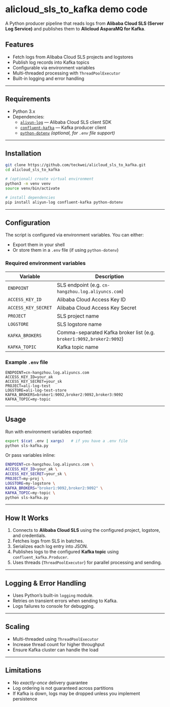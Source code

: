 # alicloud_sls_to_kafka demo code

A Python producer pipeline that reads logs from **Alibaba Cloud SLS (Server Log Service)** and publishes them to **Alicloud AsparaMQ for Kafka**.

## Features

- Fetch logs from Alibaba Cloud SLS projects and logstores  
- Publish log records into Kafka topics  
- Configurable via environment variables  
- Multi-threaded processing with `ThreadPoolExecutor`  
- Built-in logging and error handling  

---

## Requirements

- Python 3.x  
- Dependencies:
  - [`aliyun-log`](https://pypi.org/project/aliyun-log/) — Alibaba Cloud SLS client SDK  
  - [`confluent-kafka`](https://pypi.org/project/confluent-kafka/) — Kafka producer client  
  - [`python-dotenv`](https://pypi.org/project/python-dotenv/) *(optional, for `.env` file support)*  

---

## Installation

```bash
git clone https://github.com/teckwei/alicloud_sls_to_kafka.git
cd alicloud_sls_to_kafka

# (optional) create virtual environment
python3 -m venv venv
source venv/bin/activate

# install dependencies
pip install aliyun-log confluent-kafka python-dotenv
```

---

## Configuration

The script is configured via environment variables. You can either:

- Export them in your shell  
- Or store them in a `.env` file (if using `python-dotenv`)  

### Required environment variables

| Variable            | Description |
|---------------------|-------------|
| `ENDPOINT`          | SLS endpoint (e.g. `cn-hangzhou.log.aliyuncs.com`) |
| `ACCESS_KEY_ID`     | Alibaba Cloud Access Key ID |
| `ACCESS_KEY_SECRET` | Alibaba Cloud Access Key Secret |
| `PROJECT`           | SLS project name |
| `LOGSTORE`          | SLS logstore name |
| `KAFKA_BROKERS`     | Comma-separated Kafka broker list (e.g. `broker1:9092,broker2:9092`) |
| `KAFKA_TOPIC`       | Kafka topic name |

### Example `.env` file

```env
ENDPOINT=cn-hangzhou.log.aliyuncs.com
ACCESS_KEY_ID=your_ak
ACCESS_KEY_SECRET=your_sk
PROJECT=ali-log-test
LOGSTORE=ali-log-test-store
KAFKA_BROKERS=broker1:9092,broker2:9092,broker3:9092
KAFKA_TOPIC=my-topic
```

---

## Usage

Run with environment variables exported:

```bash
export $(cat .env | xargs)   # if you have a .env file
python sls-kafka.py
```

Or pass variables inline:

```bash
ENDPOINT=cn-hangzhou.log.aliyuncs.com \
ACCESS_KEY_ID=your_ak \
ACCESS_KEY_SECRET=your_sk \
PROJECT=my-proj \
LOGSTORE=my-logstore \
KAFKA_BROKERS="broker1:9092,broker2:9092" \
KAFKA_TOPIC=my-topic \
python sls-kafka.py
```

---

## How It Works

1. Connects to **Alibaba Cloud SLS** using the configured project, logstore, and credentials.  
2. Fetches logs from SLS in batches.  
3. Serializes each log entry into JSON.  
4. Publishes logs to the configured **Kafka topic** using `confluent_kafka.Producer`.  
5. Uses threads (`ThreadPoolExecutor`) for parallel processing and sending.  

---

## Logging & Error Handling

- Uses Python’s built-in `logging` module.  
- Retries on transient errors when sending to Kafka.  
- Logs failures to console for debugging.  

---

## Scaling

- Multi-threaded using `ThreadPoolExecutor`  
- Increase thread count for higher throughput  
- Ensure Kafka cluster can handle the load  

---

## Limitations

- No *exactly-once* delivery guarantee  
- Log ordering is not guaranteed across partitions  
- If Kafka is down, logs may be dropped unless you implement persistence  
